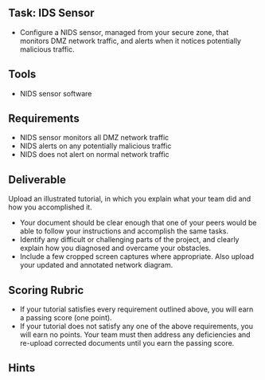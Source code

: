 
## Task: IDS Sensor
- Configure a NIDS sensor, managed from your secure zone, that monitors DMZ network traffic, and alerts when it notices potentially malicious traffic.
## Tools
- NIDS sensor software

## Requirements
- NIDS sensor monitors all DMZ network traffic
- NIDS alerts on any potentially malicious traffic
- NIDS does not alert on normal network traffic

## Deliverable
Upload an illustrated tutorial, in which you explain what your team did and how you accomplished it.

- Your document should be clear enough that one of your peers would be able to follow your instructions and accomplish the same tasks.
- Identify any difficult or challenging parts of the project, and clearly explain how you diagnosed and overcame your obstacles.
- Include a few cropped screen captures where appropriate. Also upload your updated and annotated network diagram.

## Scoring Rubric
- If your tutorial satisfies every requirement outlined above, you will earn a passing score (one point).
- If your tutorial does not satisfy any one of the above requirements, you will earn no points. Your team must then address any deficiencies and re-upload corrected documents until you earn the passing score.

## Hints
